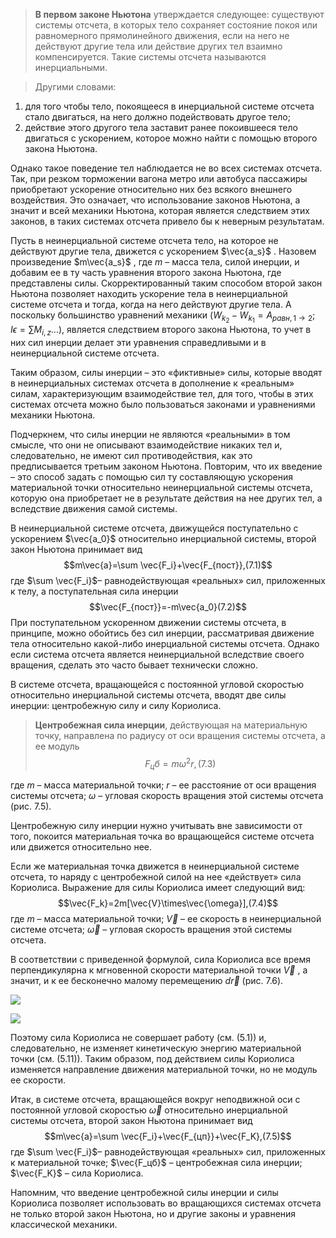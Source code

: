 >**В первом законе Ньютона** утверждается следующее: существуют системы отсчета, в которых тело сохраняет состояние покоя или равномерного прямолинейного движения, если на него не действуют другие тела или действие других тел взаимно компенсируется. Такие системы отсчета называются инерциальными. 

>Другими словами: 
1) для того чтобы тело, покоящееся в инерциальной системе отсчета стало двигаться, на него должно подействовать другое тело; 
2) действие этого другого тела заставит ранее покоившееся тело двигаться с ускорением, которое можно найти с помощью второго закона Ньютона. 

Однако такое поведение тел наблюдается не во всех системах отсчета. Так, при резком торможении вагона метро или автобуса пассажиры приобретают ускорение относительно них без всякого внешнего воздействия. Это означает, что использование законов Ньютона, а значит и всей механики Ньютона, которая является следствием этих законов, в таких системах отсчета привело бы к неверным результатам. 

Пусть в неинерциальной системе отсчета тело, на которое не действуют другие тела, движется с ускорением $\vec{a_s}$ . Назовем произведение $m\vec{a_s}$ , где $m$ – масса тела, силой инерции, и добавим ее в ту часть уравнения второго закона Ньютона, где представлены силы. Скорректированный таким способом второй закон Ньютона позволяет находить ускорение тела в неинерциальной системе отсчета и тогда, когда на него действуют другие тела. А поскольку большинство уравнений механики ($W_{k_2}-W_{k_1}=A_{равн,1\to 2}; I\epsilon=\sum M_{i,z}...$), является следствием второго закона Ньютона, то учет в них сил инерции делает эти уравнения справедливыми и в неинерциальной системе отсчета. 

Таким образом, силы инерции – это «фиктивные» силы, которые вводят в неинерциальных системах отсчета в дополнение к «реальным» силам, характеризующим взаимодействие тел, для того, чтобы в этих системах отсчета можно было пользоваться законами и уравнениями механики Ньютона. 

Подчеркнем, что силы инерции не являются «реальными» в том смысле, что они не описывают взаимодействие никаких тел и, следовательно, не имеют сил противодействия, как это предписывается третьим законом Ньютона. Повторим, что их введение – это способ задать с помощью сил ту составляющую ускорения материальной точки относительно неинерциальной системы отсчета, которую она приобретает не в результате действия на нее других тел, а вследствие движения самой системы. 

В неинерциальной системе отсчета, движущейся поступательно с ускорением $\vec{a_0}$ относительно инерциальной системы, второй закон Ньютона принимает вид
$$m\vec{a}=\sum \vec{F_i}+\vec{F_{пост}},(7.1)$$где $\sum \vec{F_i}$– равнодействующая «реальных» сил, приложенных к телу, а поступательная сила инерции
$$\vec{F_{пост}}=-m\vec{a_0}(7.2)$$
При поступательном ускоренном движении системы отсчета, в принципе, можно обойтись без сил инерции, рассматривая движение тела относительно какой-либо инерциальной системы отсчета. Однако если система отсчета является неинерциальной вследствие своего вращения, сделать это часто бывает технически сложно.

В системе отсчета, вращающейся с постоянной угловой скоростью относительно инерциальной системы отсчета, вводят две силы инерции: центробежную силу и силу Кориолиса. 

>**Центробежная сила инерции**, действующая на материальную точку, направлена по радиусу от оси вращения системы отсчета, а ее модуль
$$F_цб=m\omega^2r,(7.3)$$

где $m$ – масса материальной точки; $r$ – ее расстояние от оси вращения системы отсчета; $\omega$ – угловая скорость вращения этой системы отсчета (рис. 7.5).

Центробежную силу инерции нужно учитывать вне зависимости от того, покоится материальная точка во вращающейся системе отсчета или движется относительно нее. 

Если же материальная точка движется в неинерциальной системе отсчета, то наряду с центробежной силой на нее «действует» сила Кориолиса. Выражение для силы Кориолиса имеет следующий вид:
$$\vec{F_k}=2m[\vec{V}\times\vec{\omega}],(7.4)$$где $m$ – масса материальной точки; $\vec{V}$ – ее скорость в неинерциальной системе отсчета; $\vec{\omega}$ – угловая скорость вращения этой системы отсчета.

В соответствии с приведенной формулой, сила Кориолиса все время перпендикулярна к мгновенной скорости материальной точки $\vec{V}$ , а значит, и к ее бесконечно малому перемещению $d\vec{r}$ (рис. 7.6).

![](Pasted%20image%2020240416001003.png)



![](Pasted%20image%2020240416001108.png)


Поэтому сила Кориолиса не совершает работу (см. (5.1)) и, следовательно, не изменяет кинетическую энергию материальной точки (см. (5.11)). Таким образом, под действием силы Кориолиса изменяется направление движения материальной точки, но не модуль ее скорости.

Итак, в системе отсчета, вращающейся вокруг неподвижной оси с постоянной угловой скоростью $\vec{\omega}$ относительно инерциальной системы отсчета, второй закон Ньютона принимает вид
$$m\vec{a}=\sum \vec{F_i}+\vec{F_{цп}}+\vec{F_K},(7.5)$$
где $\sum \vec{F_i}$– равнодействующая «реальных» сил, приложенных к материальной точке; $\vec{F_цб}$ – центробежная сила инерции; $\vec{F_K}$ – сила Кориолиса.

Напомним, что введение центробежной силы инерции и силы Кориолиса позволяет использовать во вращающихся системах отсчета не только второй закон Ньютона, но и другие законы и уравнения классической механики.
